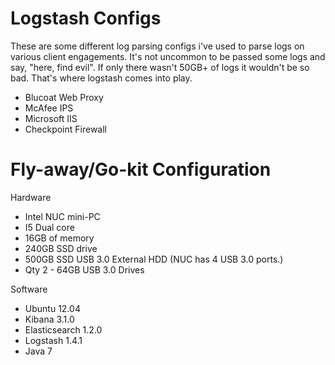 Logstash Configs 
=================

These are some different log parsing configs i've used to parse logs on various client engagements. It's not uncommon to be passed some logs and say, "here, find evil". If only there wasn't 50GB+ of logs it wouldn't be so bad. That's where logstash comes into play.

- Blucoat Web Proxy
- McAfee IPS
- Microsoft IIS
- Checkpoint Firewall

Fly-away/Go-kit Configuration
==============================

Hardware

- Intel NUC mini-PC
- I5 Dual core
- 16GB of memory
- 240GB SSD drive
- 500GB SSD USB 3.0 External HDD (NUC has 4 USB 3.0 ports.)
- Qty 2 - 64GB USB 3.0 Drives

Software

- Ubuntu 12.04
- Kibana 3.1.0
- Elasticsearch 1.2.0
- Logstash 1.4.1
- Java 7